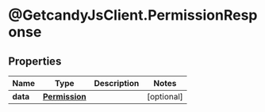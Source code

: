# @GetcandyJsClient.PermissionResponse

## Properties

Name | Type | Description | Notes
------------ | ------------- | ------------- | -------------
**data** | [**Permission**](Permission.md) |  | [optional] 


